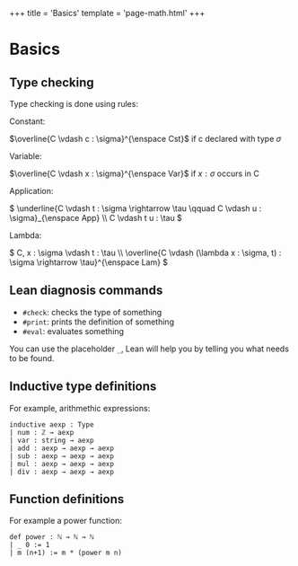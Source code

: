 +++
title = 'Basics'
template = 'page-math.html'
+++
# Basics
## Type checking

Type checking is done using rules:

Constant:

$\overline{C \vdash c : \sigma}^{\enspace Cst}$ if c declared with type $\sigma$

Variable:

$\overline{C \vdash x : \sigma}^{\enspace Var}$ if $x : \sigma$ occurs in C

Application:

$
\underline{C \vdash t : \sigma \rightarrow \tau \qquad C \vdash u : \sigma}_{\enspace App} \\\\
C \vdash t u : \tau
$

Lambda:

$
C, x : \sigma \vdash t : \tau \\\\
\overline{C \vdash (\lambda x : \sigma, t) : \sigma \rightarrow \tau}^{\enspace Lam}
$

## Lean diagnosis commands
* `#check`: checks the type of something
* `#print`: prints the definition of something
* `#eval`: evaluates something

You can use the placeholder `_`, Lean will help you by telling you what needs to be found.

## Inductive type definitions
For example, arithmethic expressions:

```lean
inductive aexp : Type
| num : ℤ → aexp
| var : string → aexp
| add : aexp → aexp → aexp
| sub : aexp → aexp → aexp
| mul : aexp → aexp → aexp
| div : aexp → aexp → aexp
```

## Function definitions
For example a power function:

```lean
def power : ℕ → ℕ → ℕ
| _ 0 := 1
| m (n+1) := m * (power m n)
```

